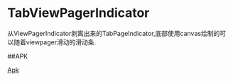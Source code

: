 TabViewPagerIndicator
=====================

从ViewPagerIndicator剥离出来的TabPageIndicator,底部使用canvas绘制的可以随着viewpager滑动的滑动条.

##APK

[Apk](https://github.com/coswind/TabViewPagerIndicator/raw/master/TabViewPagerIndicator.apk)
